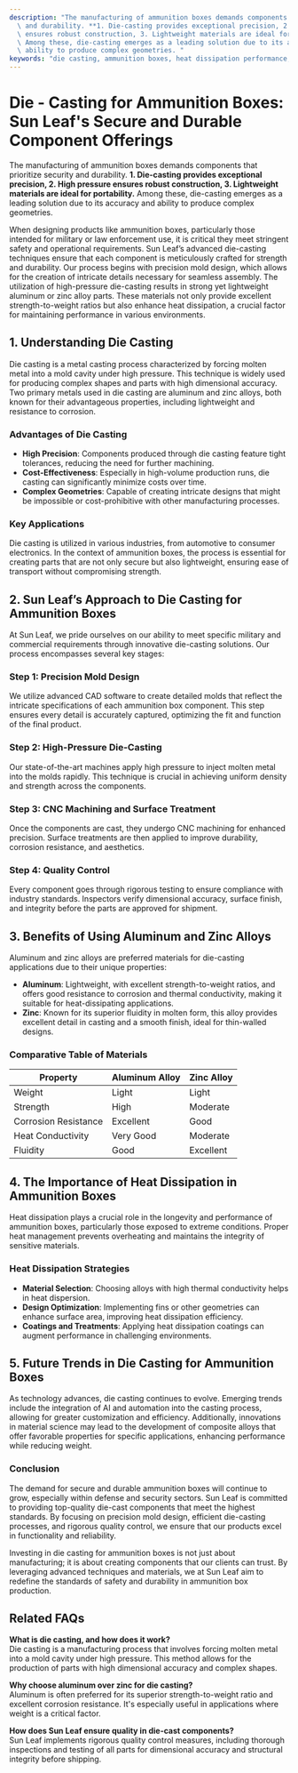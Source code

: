 ```yaml
---
description: "The manufacturing of ammunition boxes demands components that prioritize security\
  \ and durability. **1. Die-casting provides exceptional precision, 2. High pressure\
  \ ensures robust construction, 3. Lightweight materials are ideal for portability.**\
  \ Among these, die-casting emerges as a leading solution due to its accuracy and\
  \ ability to produce complex geometries. "
keywords: "die casting, ammunition boxes, heat dissipation performance, die casting process"
---
```

# Die - Casting for Ammunition Boxes: Sun Leaf's Secure and Durable Component Offerings

The manufacturing of ammunition boxes demands components that prioritize security and durability. **1. Die-casting provides exceptional precision, 2. High pressure ensures robust construction, 3. Lightweight materials are ideal for portability.** Among these, die-casting emerges as a leading solution due to its accuracy and ability to produce complex geometries. 

When designing products like ammunition boxes, particularly those intended for military or law enforcement use, it is critical they meet stringent safety and operational requirements. Sun Leaf’s advanced die-casting techniques ensure that each component is meticulously crafted for strength and durability. Our process begins with precision mold design, which allows for the creation of intricate details necessary for seamless assembly. The utilization of high-pressure die-casting results in strong yet lightweight aluminum or zinc alloy parts. These materials not only provide excellent strength-to-weight ratios but also enhance heat dissipation, a crucial factor for maintaining performance in various environments.

## **1. Understanding Die Casting**

Die casting is a metal casting process characterized by forcing molten metal into a mold cavity under high pressure. This technique is widely used for producing complex shapes and parts with high dimensional accuracy. Two primary metals used in die casting are aluminum and zinc alloys, both known for their advantageous properties, including lightweight and resistance to corrosion.

### **Advantages of Die Casting**

- **High Precision**: Components produced through die casting feature tight tolerances, reducing the need for further machining.
- **Cost-Effectiveness**: Especially in high-volume production runs, die casting can significantly minimize costs over time.
- **Complex Geometries**: Capable of creating intricate designs that might be impossible or cost-prohibitive with other manufacturing processes.
  
### **Key Applications**

Die casting is utilized in various industries, from automotive to consumer electronics. In the context of ammunition boxes, the process is essential for creating parts that are not only secure but also lightweight, ensuring ease of transport without compromising strength.

## **2. Sun Leaf’s Approach to Die Casting for Ammunition Boxes**

At Sun Leaf, we pride ourselves on our ability to meet specific military and commercial requirements through innovative die-casting solutions. Our process encompasses several key stages:

### **Step 1: Precision Mold Design**

We utilize advanced CAD software to create detailed molds that reflect the intricate specifications of each ammunition box component. This step ensures every detail is accurately captured, optimizing the fit and function of the final product.

### **Step 2: High-Pressure Die-Casting**

Our state-of-the-art machines apply high pressure to inject molten metal into the molds rapidly. This technique is crucial in achieving uniform density and strength across the components. 

### **Step 3: CNC Machining and Surface Treatment**

Once the components are cast, they undergo CNC machining for enhanced precision. Surface treatments are then applied to improve durability, corrosion resistance, and aesthetics.

### **Step 4: Quality Control**

Every component goes through rigorous testing to ensure compliance with industry standards. Inspectors verify dimensional accuracy, surface finish, and integrity before the parts are approved for shipment.

## **3. Benefits of Using Aluminum and Zinc Alloys**

Aluminum and zinc alloys are preferred materials for die-casting applications due to their unique properties:

- **Aluminum**: Lightweight, with excellent strength-to-weight ratios, and offers good resistance to corrosion and thermal conductivity, making it suitable for heat-dissipating applications.
- **Zinc**: Known for its superior fluidity in molten form, this alloy provides excellent detail in casting and a smooth finish, ideal for thin-walled designs.

### **Comparative Table of Materials**

| Property           | Aluminum Alloy          | Zinc Alloy               |
|-------------------|------------------------|--------------------------|
| Weight            | Light                  | Light                    |
| Strength          | High                   | Moderate                 |
| Corrosion Resistance | Excellent             | Good                     |
| Heat Conductivity  | Very Good              | Moderate                 |
| Fluidity          | Good                   | Excellent                |

## **4. The Importance of Heat Dissipation in Ammunition Boxes**

Heat dissipation plays a crucial role in the longevity and performance of ammunition boxes, particularly those exposed to extreme conditions. Proper heat management prevents overheating and maintains the integrity of sensitive materials.

### **Heat Dissipation Strategies**

- **Material Selection**: Choosing alloys with high thermal conductivity helps in heat dispersion.
- **Design Optimization**: Implementing fins or other geometries can enhance surface area, improving heat dissipation efficiency.
- **Coatings and Treatments**: Applying heat dissipation coatings can augment performance in challenging environments.

## **5. Future Trends in Die Casting for Ammunition Boxes**

As technology advances, die casting continues to evolve. Emerging trends include the integration of AI and automation into the casting process, allowing for greater customization and efficiency. Additionally, innovations in material science may lead to the development of composite alloys that offer favorable properties for specific applications, enhancing performance while reducing weight.

### **Conclusion**

The demand for secure and durable ammunition boxes will continue to grow, especially within defense and security sectors. Sun Leaf is committed to providing top-quality die-cast components that meet the highest standards. By focusing on precision mold design, efficient die-casting processes, and rigorous quality control, we ensure that our products excel in functionality and reliability. 

Investing in die casting for ammunition boxes is not just about manufacturing; it is about creating components that our clients can trust. By leveraging advanced techniques and materials, we at Sun Leaf aim to redefine the standards of safety and durability in ammunition box production.

## Related FAQs

**What is die casting, and how does it work?**  
Die casting is a manufacturing process that involves forcing molten metal into a mold cavity under high pressure. This method allows for the production of parts with high dimensional accuracy and complex shapes.

**Why choose aluminum over zinc for die casting?**  
Aluminum is often preferred for its superior strength-to-weight ratio and excellent corrosion resistance. It's especially useful in applications where weight is a critical factor.

**How does Sun Leaf ensure quality in die-cast components?**  
Sun Leaf implements rigorous quality control measures, including thorough inspections and testing of all parts for dimensional accuracy and structural integrity before shipping.
